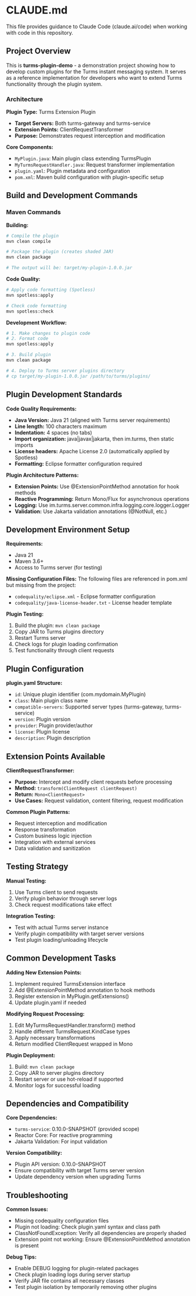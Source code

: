# CLAUDE.md

This file provides guidance to Claude Code (claude.ai/code) when working with code in this repository.

## Project Overview

This is **turms-plugin-demo** - a demonstration project showing how to develop custom plugins for the Turms instant messaging system. It serves as a reference implementation for developers who want to extend Turms functionality through the plugin system.

### Architecture

**Plugin Type:** Turms Extension Plugin
- **Target Servers:** Both turms-gateway and turms-service
- **Extension Points:** ClientRequestTransformer
- **Purpose:** Demonstrates request interception and modification

**Core Components:**
- `MyPlugin.java`: Main plugin class extending TurmsPlugin
- `MyTurmsRequestHandler.java`: Request transformer implementation
- `plugin.yaml`: Plugin metadata and configuration
- `pom.xml`: Maven build configuration with plugin-specific setup

## Build and Development Commands

### Maven Commands

**Building:**
```bash
# Compile the plugin
mvn clean compile

# Package the plugin (creates shaded JAR)
mvn clean package

# The output will be: target/my-plugin-1.0.0.jar
```

**Code Quality:**
```bash
# Apply code formatting (Spotless)
mvn spotless:apply

# Check code formatting
mvn spotless:check
```

**Development Workflow:**
```bash
# 1. Make changes to plugin code
# 2. Format code
mvn spotless:apply

# 3. Build plugin
mvn clean package

# 4. Deploy to Turms server plugins directory
# cp target/my-plugin-1.0.0.jar /path/to/turms/plugins/
```

## Plugin Development Standards

**Code Quality Requirements:**
- **Java Version:** Java 21 (aligned with Turms server requirements)
- **Line length:** 100 characters maximum
- **Indentation:** 4 spaces (no tabs)
- **Import organization:** java|javax|jakarta, then im.turms, then static imports
- **License headers:** Apache License 2.0 (automatically applied by Spotless)
- **Formatting:** Eclipse formatter configuration required

**Plugin Architecture Patterns:**
- **Extension Points:** Use @ExtensionPointMethod annotation for hook methods
- **Reactive Programming:** Return Mono/Flux for asynchronous operations
- **Logging:** Use im.turms.server.common.infra.logging.core.logger.Logger
- **Validation:** Use Jakarta validation annotations (@NotNull, etc.)

## Development Environment Setup

**Requirements:**
- Java 21
- Maven 3.6+
- Access to Turms server (for testing)

**Missing Configuration Files:**
The following files are referenced in pom.xml but missing from the project:
- `codequality/eclipse.xml` - Eclipse formatter configuration
- `codequality/java-license-header.txt` - License header template

**Plugin Testing:**
1. Build the plugin: `mvn clean package`
2. Copy JAR to Turms plugins directory
3. Restart Turms server
4. Check logs for plugin loading confirmation
5. Test functionality through client requests

## Plugin Configuration

**plugin.yaml Structure:**
- `id`: Unique plugin identifier (com.mydomain.MyPlugin)
- `class`: Main plugin class name
- `compatible-servers`: Supported server types (turms-gateway, turms-service)
- `version`: Plugin version
- `provider`: Plugin provider/author
- `license`: Plugin license
- `description`: Plugin description

## Extension Points Available

**ClientRequestTransformer:**
- **Purpose:** Intercept and modify client requests before processing
- **Method:** `transform(ClientRequest clientRequest)`
- **Return:** `Mono<ClientRequest>`
- **Use Cases:** Request validation, content filtering, request modification

**Common Plugin Patterns:**
- Request interception and modification
- Response transformation
- Custom business logic injection
- Integration with external services
- Data validation and sanitization

## Testing Strategy

**Manual Testing:**
1. Use Turms client to send requests
2. Verify plugin behavior through server logs
3. Check request modifications take effect

**Integration Testing:**
- Test with actual Turms server instance
- Verify plugin compatibility with target server versions
- Test plugin loading/unloading lifecycle

## Common Development Tasks

**Adding New Extension Points:**
1. Implement required TurmsExtension interface
2. Add @ExtensionPointMethod annotation to hook methods
3. Register extension in MyPlugin.getExtensions()
4. Update plugin.yaml if needed

**Modifying Request Processing:**
1. Edit MyTurmsRequestHandler.transform() method
2. Handle different TurmsRequest.KindCase types
3. Apply necessary transformations
4. Return modified ClientRequest wrapped in Mono

**Plugin Deployment:**
1. Build: `mvn clean package`
2. Copy JAR to server plugins directory
3. Restart server or use hot-reload if supported
4. Monitor logs for successful loading

## Dependencies and Compatibility

**Core Dependencies:**
- `turms-service`: 0.10.0-SNAPSHOT (provided scope)
- Reactor Core: For reactive programming
- Jakarta Validation: For input validation

**Version Compatibility:**
- Plugin API version: 0.10.0-SNAPSHOT
- Ensure compatibility with target Turms server version
- Update dependency version when upgrading Turms

## Troubleshooting

**Common Issues:**
- Missing codequality configuration files
- Plugin not loading: Check plugin.yaml syntax and class path
- ClassNotFoundException: Verify all dependencies are properly shaded
- Extension point not working: Ensure @ExtensionPointMethod annotation is present

**Debug Tips:**
- Enable DEBUG logging for plugin-related packages
- Check plugin loading logs during server startup
- Verify JAR file contains all necessary classes
- Test plugin isolation by temporarily removing other plugins